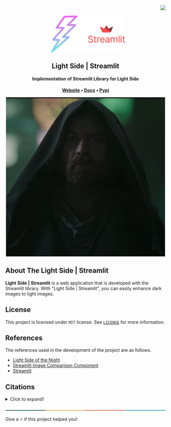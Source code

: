 <p align="right">
    <a href="https://www.buymeacoffee.com/canturan10"><img src="https://img.buymeacoffee.com/button-api/?text=You can buy me a coffee&emoji=&slug=canturan10&button_colour=5F7FFF&font_colour=ffffff&font_family=Comic&outline_colour=000000&coffee_colour=FFDD00" width="200" /></a>
</p>

<!-- PROJECT SUMMARY -->
<p align="center">
    <img width="250px" src="https://raw.githubusercontent.com/canturan10/light-side-streamlit/master/src/light-side-streamlit.png" align="center" alt="light-side-streamlit" />
<h2 align="center">Light Side | Streamlit</h2>
<h4 align="center">Implementation of Streamlit Library for Light Side</h4>

<!-- <p align="center">
    <strong>
        <a href="https://share.streamlit.io/canturan10/light_side/app.py">Demo Page</a>
        •
        <a href="https://huggingface.co/spaces/canturan10/light_side">Hugging Face</a>
    </strong>
</p> -->
<p align="center">
    <strong>
        <a href="https://canturan10.github.io/light_side/">Website</a>
        •
        <a href="https://light-side.readthedocs.io/">Docs</a>
        •
        <a href="https://pypi.org/project/light-side/">Pypi</a>
    </strong>
</p>

<p align="center">
    <img src="https://raw.githubusercontent.com/canturan10/light-side-streamlit/master/src/0.gif" width="500" />
</p>

<!-- ABOUT THE PROJECT -->
## About The Light Side | Streamlit

**Light Side | Streamlit** is a web application that is developed with the Streamlit library. With "Light Side | Streamlit", you can easily enhance  dark images to light images.

<!-- LICENSE -->
## License

This project is licensed under `MIT` license. See [`LICENSE`](LICENSE) for more information.

<!-- REFERENCES -->
## References

The references used in the development of the project are as follows.

- [Light Side of the Night](https://github.com/canturan10/light_side)
- [Streamlit Image Comparison Component](https://github.com/fcakyon/streamlit-image-comparison)
- [Streamlit](https://streamlit.io/)

<!-- CITATIONS -->
## Citations

<details>
  <summary>Click to expand!</summary>

```bibtex
@misc{Turan_light_side,
author = {Turan, Oguzcan},
title = {{light_side}},
url = {https://github.com/canturan10/light_side}
}
```

</details>

![-----------------------------------------------------](https://raw.githubusercontent.com/canturan10/readme-template/master/src/colored_4b.png)

Give a ⭐️ if this project helped you!

